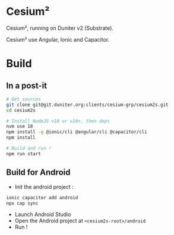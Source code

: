# Cesium²

Cesium², running on Duniter v2 (Substrate).

Cesium² use Angular, Ionic and Capacitor.

# Build

## In a post-it

```bash
# Get sources
git clone git@git.duniter.org:clients/cesium-grp/cesium2s.git
cd cesium2s

# Install NodeJS v18 or v20+, then deps
nvm use 18
npm install -g @ionic/cli @angular/cli @capacitor/cli
npm install

# Build and run !
npm run start
```

## Build for Android

- Init the android project :

```bash
ionic capacitor add android
npx cap sync
```

- Launch Android Studio
- Open the Android project at `<cesium2s-root>/android`
- Run !
